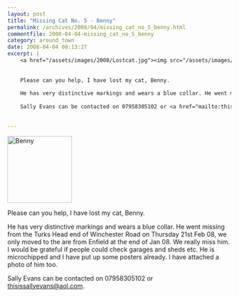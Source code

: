 ```yaml
---
layout: post
title: "Missing Cat No. 5 - Benny"
permalink: /archives/2008/04/missing_cat_no_5_benny.html
commentfile: 2008-04-04-missing_cat_no_5_benny
category: around_town
date: 2008-04-04 08:13:27
excerpt: |
    <a href="/assets/images/2008/Lostcat.jpg"><img src="/assets/images/2008/Lostcat-thumb.jpg" width="145" height="150" alt="Benny" class="photo right" /></a>
    
    
    Please can you help, I have lost my cat, Benny.
    
    He has very distinctive markings and wears a blue collar. He went missing from the Turks Head end of Winchester Road on Thursday 21st Feb 08, we only moved to the are from Enfield at the end of Jan 08. We really miss him. I would be grateful if people could check garages and sheds etc. He is microchipped and I have put up some posters already. I have attached a photo of him too.
    
    Sally Evans can be contacted on 07958305102 or <a href="mailto:thisissallyevans@aol.com.">thisissallyevans@aol.com</a>
    

---
```


<a href="/assets/images/2008/Lostcat.jpg"><img src="/assets/images/2008/Lostcat-thumb.jpg" width="145" height="150" alt="Benny" class="photo right" /></a>

Please can you help, I have lost my cat, Benny.

He has very distinctive markings and wears a blue collar. He went missing from the Turks Head end of Winchester Road on Thursday 21st Feb 08, we only moved to the are from Enfield at the end of Jan 08. We really miss him. I would be grateful if people could check garages and sheds etc. He is microchipped and I have put up some posters already. I have attached a photo of him too.

Sally Evans can be contacted on 07958305102 or <thisissallyevans@aol.com>.
